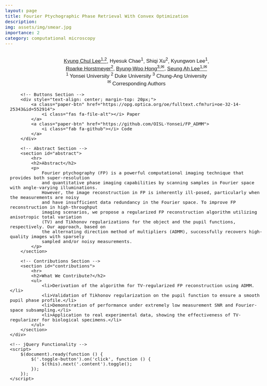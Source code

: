 ```yaml
---
layout: page
title: Fourier Ptychographic Phase Retrieval With Convex Optimization
description: 
img: assets/img/smear.jpg
importance: 2
category: computational microscopy
---
```


<!-- External Libraries -->

<script src="https://ajax.googleapis.com/ajax/libs/jquery/3.5.1/jquery.min.js"></script>
<script async src="https://cdn.jsdelivr.net/npm/mathjax@3/es5/tex-mml-chtml.js"></script>
<link href="https://fonts.googleapis.com/css?family=Google+Sans|Noto+Sans|Titillium+Web:400,600,300" rel="stylesheet">
<link rel="stylesheet" href="https://cdnjs.cloudflare.com/ajax/libs/font-awesome/5.15.1/css/all.min.css">

<!-- Custom Styling -->

<style>
    body {
        font-family: "Titillium Web", sans-serif;
        font-weight: 300;
        font-size: 17px;
        margin: auto;
        max-width: 980px;
    }

    h1, h2, h3 {
        font-weight: 300;
    }
    
    h1 {
        text-align: center;
        font-size: 40px;
    }
    
    h2 {
        font-size: 1.75em;
        margin: 16px 0 4px;
    }
    
    p, ul {
        line-height: 1.5em;
        text-align: justify;
    }
    
    .container {
        margin: auto;
        padding: 16px;
    }
    
    .paper-btn {
        display: inline-block;
        margin: 8px;
        padding: 8px;
        background-color: #665f5c;
        color: white !important;
        font-size: 16px;
        font-weight: 600;
        border-radius: 4px;
        text-align: center;
        text-decoration: none;
    }
    
    .paper-btn:hover {
        opacity: 0.85;
    }
</style>

<body>
    <div class="container">
        <!-- Authors Section -->
        <div id="authors" style="text-align: center;">
            <div>
                <a href="https://kyungchullee.com/">Kyung Chul Lee<sup>1,2</sup></a>,
                <a>Hyesuk Chae<sup>1</sup></a>,
                <a>Shiqi Xu<sup>2</sup></a>,
                <a>Kyungwon Lee<sup>1</sup></a>,<br />
                <a href="https://bme.duke.edu/faculty/roarke-horstmeyer">Roarke Horstmeyer<sup>2</sup></a>,
                <a href="https://www.image.cau.ac.kr/home">Byung-Woo Hong<sup>3,✉</sup></a>,
                <a href="https://biomedia.yonsei.ac.kr/">Seung Ah Lee<sup>1,✉</sup></a><br />
            </div>
            <div>
                <span><sup>1</sup> Yonsei University</span>
                <span><sup>2</sup> Duke University</span>
                <span><sup>3</sup> Chung-Ang University</span><br />
                <span><sup>✉</sup> Corresponding Authors</span>
            </div>
        </div>

        <!-- Buttons Section -->
        <div style="text-align: center; margin-top: 20px;">
            <a class="paper-btn" href="https://opg.optica.org/oe/fulltext.cfm?uri=oe-32-14-25343&id=552914">
                <i class="fas fa-file-alt"></i> Paper
            </a>
            <a class="paper-btn" href="https://github.com/OISL-Yonsei/FP_ADMM">
                <i class="fab fa-github"></i> Code
            </a>
        </div>
    
        <!-- Abstract Section -->
        <section id="abstract">
            <hr>
            <h2>Abstract</h2>
            <p>
                Fourier ptychography (FP) is a powerful computational imaging technique that provides both super-resolution 
                and quantitative phase imaging capabilities by scanning samples in Fourier space with angle-varying illuminations. 
                However, the image reconstruction in FP is inherently ill-posed, particularly when the measurements are noisy 
                and have insufficient data redundancy in the Fourier space. To improve FP reconstruction in high-throughput 
                imaging scenarios, we propose a regularized FP reconstruction algorithm utilizing anisotropic total variation 
                (TV) and Tikhonov regularizations for the object and the pupil functions, respectively. Our approach, based on 
                the alternating direction method of multipliers (ADMM), successfully recovers high-quality images with sparsely 
                sampled and/or noisy measurements.
            </p>
        </section>
    
        <!-- Contributions Section -->
        <section id="contributions">
            <hr>
            <h2>What We Contribute?</h2>
            <ul>
                <li>Derivation of the algorithm for TV-regularized FP reconstruction using ADMM.</li>
                <li>Validation of Tikhonov regularization on the pupil function to ensure a smooth pupil phase profile.</li>
                <li>Demonstration of performance under extremely low measurement SNR and Fourier-space subsampling.</li>
                <li>Application to real experimental data, showing the effectiveness of TV-regularizer for biological specimens.</li>
            </ul>
        </section>
    </div>
    
    <!-- jQuery Functionality -->
    <script>
        $(document).ready(function () {
            $('.toggle-button').on('click', function () {
                $(this).next('.content').toggle();
            });
        });
    </script>
</body>
